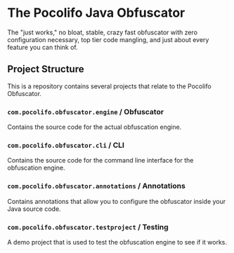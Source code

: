 # The Pocolifo Java Obfuscator

The "just works," no bloat, stable, crazy fast obfuscator with zero configuration necessary, top tier code
mangling, and just about every feature you can think of.

## Project Structure

This is a repository contains several projects that relate to the Pocolifo Obfuscator.

### `com.pocolifo.obfuscator.engine` / Obfuscator
Contains the source code for the actual obfuscation engine.

### `com.pocolifo.obfuscator.cli` / CLI
Contains the source code for the command line interface for the obfuscation engine.

### `com.pocolifo.obfuscator.annotations` / Annotations
Contains annotations that allow you to configure the obfuscator inside your Java source code.

### `com.pocolifo.obfuscator.testproject` / Testing
A demo project that is used to test the obfuscation engine to see if it works.